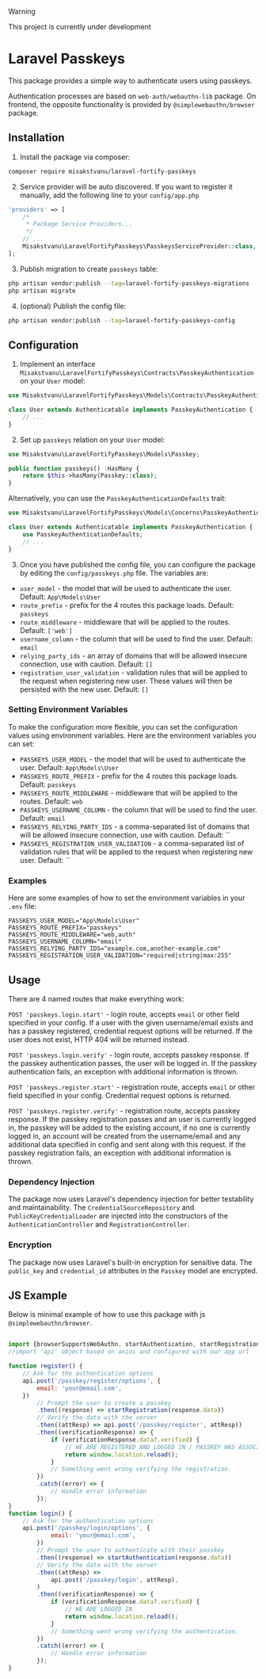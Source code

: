 > [!WARNING]  
> This project is currently under development

# Laravel Passkeys
This package provides a simple way to authenticate users using passkeys. 

Authentication processes are based on `web-auth/webauthn-lib` package. On frontend, the opposite functionality is provided by `@simplewebauthn/browser` package.

## Installation

1. Install the package via composer:

``` bash
composer require misakstvanu/laravel-fortify-passkeys
```

2. Service provider will be auto discovered. If you want to register it manually, add the following line to
   your `config/app.php`

``` php
'providers' => [
    /*
     * Package Service Providers...
     */
    // ...
    Misakstvanu\LaravelFortifyPasskeys\PasskeysServiceProvider::class,
];
```

3. Publish migration to create `passkeys` table:

``` bash
php artisan vendor:publish --tag=laravel-fortify-passkeys-migrations
php artisan migrate
```

4. (optional) Publish the config file:

``` bash
php artisan vendor:publish --tag=laravel-fortify-passkeys-config
```

## Configuration

1. Implement an interface `Misakstvanu\LaravelFortifyPasskeys\Contracts\PasskeyAuthentication` on your `User` model:
``` php
use Misakstvanu\LaravelFortifyPasskeys\Models\Contracts\PasskeyAuthentication;

class User extends Authenticatable implements PasskeyAuthentication {
    // ...
}
```

2. Set up `passkeys` relation on your `User` model:
``` php
use Misakstvanu\LaravelFortifyPasskeys\Models\Passkey;

public function passkeys() :HasMany {
    return $this->hasMany(Passkey::class);
}
```

Alternatively, you can use the `PasskeyAuthenticationDefaults` trait:
``` php
use Misakstvanu\LaravelFortifyPasskeys\Models\Concerns\PasskeyAuthenticationDefaults;

class User extends Authenticatable implements PasskeyAuthentication {
    use PasskeyAuthenticationDefaults;
    // ...
}
```

3. Once you have published the config file, you can configure the package by editing the `config/passkeys.php` file. The variables are:

- `user_model` - the model that will be used to authenticate the user. Default: `App\Models\User`
- `route_prefix` - prefix for the 4 routes this package loads. Default: `passkeys`
- `route_middleware` - middleware that will be applied to the routes. Default: `['web']`
- `username_column` - the column that will be used to find the user. Default: `email`
- `relying_party_ids` - an array of domains that will be allowed insecure connection, use with caution. Default: `[]`
- `registration_user_validation` - validation rules that will be applied to the request when registering new user. These values will then be persisted with the new user. Default: `[]`

### Setting Environment Variables

To make the configuration more flexible, you can set the configuration values using environment variables. Here are the environment variables you can set:

- `PASSKEYS_USER_MODEL` - the model that will be used to authenticate the user. Default: `App\Models\User`
- `PASSKEYS_ROUTE_PREFIX` - prefix for the 4 routes this package loads. Default: `passkeys`
- `PASSKEYS_ROUTE_MIDDLEWARE` - middleware that will be applied to the routes. Default: `web`
- `PASSKEYS_USERNAME_COLUMN` - the column that will be used to find the user. Default: `email`
- `PASSKEYS_RELYING_PARTY_IDS` - a comma-separated list of domains that will be allowed insecure connection, use with caution. Default: ``
- `PASSKEYS_REGISTRATION_USER_VALIDATION` - a comma-separated list of validation rules that will be applied to the request when registering new user. Default: ``

### Examples

Here are some examples of how to set the environment variables in your `.env` file:

```env
PASSKEYS_USER_MODEL="App\Models\User"
PASSKEYS_ROUTE_PREFIX="passkeys"
PASSKEYS_ROUTE_MIDDLEWARE="web,auth"
PASSKEYS_USERNAME_COLUMN="email"
PASSKEYS_RELYING_PARTY_IDS="example.com,another-example.com"
PASSKEYS_REGISTRATION_USER_VALIDATION="required|string|max:255"
```

## Usage

There are 4 named routes that make everything work:

`POST 'passkeys.login.start'` - login route, accepts `email` or other field specified in your config. If a user with the given username/email exists and has a passkey registered, credential request options will be returned. If the user does not exist, HTTP 404 will be returned instead.

`POST 'passkeys.login.verify'` - login route, accepts passkey response. If the passkey authentication passes, the user will be logged in. If the passkey authentication fails, an exception with additional information is thrown.

`POST 'passkeys.register.start'` - registration route, accepts `email` or other field specified in your config. Credential request options is returned.

`POST 'passkeys.register.verify'` - registration route, accepts passkey response. If the passkey registration passes and an user is currently logged in, the passkey will be added to the existing account, if no one is currently logged in, an account will be created from the username/email and any additional data specified in config and sent along with this request. If the passkey registration fails, an exception with additional information is thrown.

### Dependency Injection

The package now uses Laravel's dependency injection for better testability and maintainability. The `CredentialSourceRepository` and `PublicKeyCredentialLoader` are injected into the constructors of the `AuthenticationController` and `RegistrationController`.

### Encryption

The package now uses Laravel's built-in encryption for sensitive data. The `public_key` and `credential_id` attributes in the `Passkey` model are encrypted.

## JS Example
Below is minimal example of how to use this package with js `@simplewebauthn/browser`.
```javascript

import {browserSupportsWebAuthn, startAuthentication, startRegistration} from "@simplewebauthn/browser";
//import 'api' object based on axios and configured with our app url

function register() {
    // Ask for the authentication options
    api.post('/passkey/register/options', {
        email: 'your@email.com',
    })
        // Prompt the user to create a passkey
        .then((response) => startRegistration(response.data))
        // Verify the data with the server
        .then((attResp) => api.post('/passkey/register', attResp))
        .then((verificationResponse) => {
            if (verificationResponse.data?.verified) {
                // WE ARE REGISTERED AND LOGGED IN / PASSKEY WAS ASSOCIATED WITH NEW OR LOGGED IN ACCOUNT
                return window.location.reload();
            }
            // Something went wrong verifying the registration.
        })
        .catch((error) => {
            // Handle error information
        });
}
function login() {
    // Ask for the authentication options
    api.post('/passkey/login/options', {
            email: 'your@email.com',
        })
        // Prompt the user to authenticate with their passkey
        .then((response) => startAuthentication(response.data))
        // Verify the data with the server
        .then((attResp) =>
            api.post('/passkey/login', attResp),
        )
        .then((verificationResponse) => {
            if (verificationResponse.data?.verified) {
                // WE ARE LOGGED IN
                return window.location.reload();
            }
            // Something went wrong verifying the authentication.
        })
        .catch((error) => {
            // Handle error information
        });
}
```
